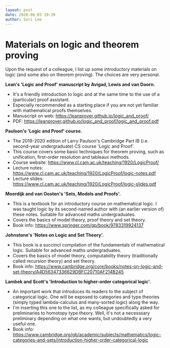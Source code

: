 ```yaml
---
layout: post
date: 2020-06-03 19:39
author: Sori Lee
---
```


# Materials on logic and theorem proving

Upon the request of a colleague, I list up some introductory materials on logic
(and some also on theorem proving). The choices are very personal.

**Lean's 'Logic and Proof' manuscript by Avigad, Lewis and van Doorn.**

- It's a friendly introduction to logic and at the same time to the use of
  a (particular) proof assistant.
- Especially recommended as a starting place if you are not yet familiar with
  mathematical proofs themselves.
- Manuscript on web: <https://leanprover.github.io/logic_and_proof/>
- PDF: <https://leanprover.github.io/logic_and_proof/logic_and_proof.pdf>

**Paulson's 'Logic and Proof' course.**

- The 2019-2020 edition of Larry Paulson's Cambridge Part IB (i.e. second-year undergraduate)
  CS course 'Logic and Proof'.
- This course covers some basic techniques for theorem proving, such as
  unification, first-order resolution and tableaux methods.
- Course website: <https://www.cl.cam.ac.uk/teaching/1920/LogicProof/>
- Lecture notes: <https://www.cl.cam.ac.uk/teaching/1920/LogicProof/logic-notes.pdf>
- Lecture slides: <https://www.cl.cam.ac.uk/teaching/1920/LogicProof/logic-slides.pdf>

**Moerdijk and van Oosten's 'Sets, Models and Proofs'.**

- This is a textbook for an introductory course on mathematical logic. I was
  taught logic by its second-named author with (an earlier version of) these
  notes. Suitable for advanced maths undergraduates.
- Covers the basics of model theory, proof theory and set theory.
- Book info: <https://www.springer.com/gp/book/9783319924137>

**Johnstone's 'Notes on Logic and Set Theory'.**

- This book is a succinct compilation of the fundamentals of mathematical logic.
  Suitable for advanced maths undergraduates.
- Covers the basics of model theory, computability theory (traditionally called
  recursion theory) and set theory.
- Book info: <https://www.cambridge.org/core/books/notes-on-logic-and-set-theory/A4D56347336629DBFC20710AF214B245>

**Lambek and Scott's 'Introduction to higher-order categorical logic'.**

- An important work that introduces its readers to the subject of categorical
  logic. One will be exposed to categories and type theories (simply typed
  lambda-calculus and many-sorted logic) along the way.
- I'm inserting this one to the list, as my colleague specifically asked for
  preliminaries to homotopy type theory. Well, it's not a necesssary preliminary
  depending on what one wants, but undoubtedly a very useful one.
- Book info: <https://www.cambridge.org/gb/academic/subjects/mathematics/logic-categories-and-sets/introduction-higher-order-categorical-logic>
